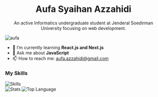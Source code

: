 <h1 align=center>Aufa Syaihan Azzahidi</h1>

<!--
**aufasyaihan/aufasyaihan** is a ✨ _special_ ✨ repository because its `README.md` (this file) appears on your GitHub profile.

Here are some ideas to get you started:

- 🔭 I’m currently working on ...

- 👯 I’m looking to collaborate on ...
- 🤔 I’m looking for help with ...


- 😄 Pronouns: ...
- ⚡ Fun fact: ...
-->

<p align=center>An active Informatics undergraduate student at Jenderal Soedirman University focusing on web development.</p>  

<p><img src="https://komarev.com/ghpvc/?username=aufasyaihan&label=Profile%20views&color=0e75b6&style=flat" alt="aufa"/></p>

- 🌱 I’m currently learning **React.js and Next.js**
- 💬 Ask me about **JavaScript**
- 📫 How to reach me: aufa.azzahidi@gmail.com

<div>
  <div>
    <h3>My Skills</h3>
    <img src="https://skillicons.dev/icons?i=js,html,css,react,figma,tailwind,laravel" alt="Skills"/>
  </div>
  <div>
    <img src="https://github-readme-stats.vercel.app/api?username=aufasyaihan&theme=radical" alt="Stats"/>
    <img src="https://github-readme-stats.vercel.app/api/top-langs/?username=aufasyaihan&layout=donut-vertical&theme=radical" alt="Top Language"/>
  </div>
</div>
